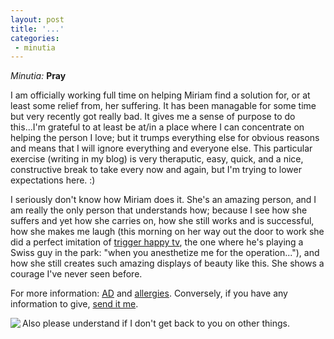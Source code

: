 ```yaml
---
layout: post
title: '...'
categories:
 - minutia
---
```


<i>Minutia:</i> <b>Pray</b>

I am officially working full time on helping Miriam find a solution for, or at least some relief from, her suffering. It has been managable for some time but very recently got really bad. It gives me a sense of purpose to do this...I'm grateful to at least be at/in a place where I can concentrate on helping the person I love; but it trumps everything else for obvious reasons and means that I will ignore everything and everyone else. This particular exercise (writing in my blog) is very theraputic, easy, quick, and a nice, constructive break to take every now and again, but I'm trying to lower expectations here. :)

I seriously don't know how Miriam does it. She's an amazing person, and I am really the only person that understands how; because I see how she suffers and yet how she carries on, how she still works and is successful, how she makes me laugh (this morning on her way out the door to work she did a perfect imitation of <a href="http://www.channel4.com/entertainment/tv/showcards/T/triggerhappytv.html">trigger happy tv</a>, the one where he's playing a Swiss guy in the park: "when you anesthetize me for the operation..."), and how she still creates such amazing displays of beauty like this. She shows a courage I've never seen before.

For more information: <a href="http://www.findarticles.com/cf_0/g2603/0003/2603000336/p1/article.jhtml?term=">AD</a> and <a href="http://www.findarticles.com/cf_0/g2603/0000/2603000007/p1/article.jhtml?term=">allergies</a>. Conversely, if you have any information to give, <a href="mailto:spam@danielsjourney.com">send it me</a>.

<img src="images/inbox.jpg" align="left">Also please understand if I don't get back to you on other things.

